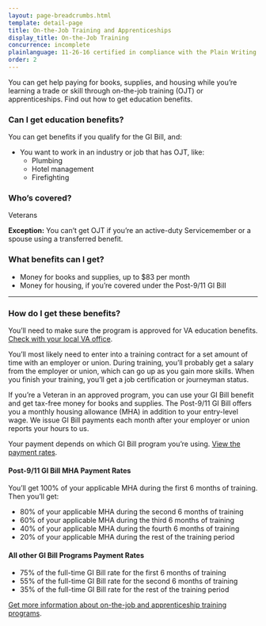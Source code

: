 ```yaml
---
layout: page-breadcrumbs.html
template: detail-page
title: On-the-Job Training and Apprenticeships
display_title: On-the-Job Training
concurrence: incomplete
plainlanguage: 11-26-16 certified in compliance with the Plain Writing Act
order: 2
---
```


<div itemscope itemtype="http://schema.org/FAQPage">
<div itemprop="description" class="va-introtext">

You can get help paying for books, supplies, and housing while you’re learning a trade or skill through on-the-job training (OJT) or apprenticeships. Find out how to get education benefits.

</div>

<div class="feature" markdown="1">
<div itemscope itemtype="http://schema.org/Question">
<h3 itemprop="name">Can I get education benefits?</h3>
<div itemprop="acceptedAnswer" itemscope itemtype="http://schema.org/Answer">
<div itemprop="text">

You can get benefits if you qualify for the GI Bill, and:
  -	You want to work in an industry or job that has OJT, like:
      -	Plumbing
      -	Hotel management
      -	Firefighting
</div>
</div>
</div>

<div itemscope itemtype="http://schema.org/Question">
<h3 itemprop="name">Who’s covered?</h3>
<div itemprop="acceptedAnswer" itemscope itemtype="http://schema.org/Answer">
<div itemprop="text">

Veterans

**Exception:** 
You can’t get OJT if you’re an active-duty Servicemember or a spouse using a transferred benefit.

</div>
</div>
</div>
</div>

<div itemscope itemtype="http://schema.org/Question">
<h3 itemprop="name">What benefits can I get?</h3>
<div itemprop="acceptedAnswer" itemscope itemtype="http://schema.org/Answer">
<div itemprop="text">

-	Money for books and supplies, up to $83 per month
-	Money for housing, if you’re covered under the Post-9/11 GI Bill
</div>
</div>
</div>

-----

<div itemscope itemtype="http://schema.org/Question">
<h3 itemprop="name">How do I get these benefits?</h3>
<div itemprop="acceptedAnswer" itemscope itemtype="http://schema.org/Answer">
<div itemprop="text">

You’ll need to make sure the program is approved for VA education benefits. [Check with your local VA office](/facilities). 

You’ll most likely need to enter into a training contract for a set amount of time with an employer or union. During training, you’ll probably get a salary from the employer or union, which can go up as you gain more skills. When you finish your training, you’ll get a job certification or journeyman status.

If you’re a Veteran in an approved program, you can use your GI Bill benefit and get tax-free money for books and supplies. The Post-9/11 GI Bill offers you a monthly housing allowance (MHA) in addition to your entry-level wage. We issue GI Bill payments each month after your employer or union reports your hours to us.

Your payment depends on which GI Bill program you’re using. [View the payment rates](http://www.benefits.va.gov/gibill/resources/benefits_resources/rate_tables.asp).

#### Post-9/11 GI Bill MHA Payment Rates
You’ll get 100% of your applicable MHA during the first 6 months of training. Then you’ll get:

- 80% of your applicable MHA during the second 6 months of training
- 60% of your applicable MHA during the third 6 months of training
- 40% of your applicable MHA during the fourth 6 months of training
- 20% of your applicable MHA during the rest of the training period

#### All other GI Bill Programs Payment Rates

- 75% of the full-time GI Bill rate for the first 6 months of training
- 55% of the full-time GI Bill rate for the second 6 months of training
- 35% of the full-time GI Bill rate for the rest of the training period

[Get more information about on-the-job and apprenticeship training programs](http://www.benefits.va.gov/gibill/docs/factsheets/OJT_Factsheet.pdf).

</div>
</div>
</div>
</div>